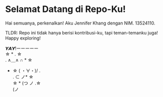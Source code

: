 # Selamat Datang di Repo-Ku!

Hai semuanya, perkenalkan! Aku Jennifer Khang dengan NIM. 13524110.

TLDR: Repo ini tidak hanya berisi kontribusi-ku, tapi teman-temanku juga! Happy exploring!

𝙔𝘼𝙔!ーーーーー  
    ☆  *    .      ☆  
      . ∧＿∧  ∩    * ☆  
*  ☆ ( ・∀・)/ .  
  .  ⊂    ノ* ☆  
☆ * (つ  ノ  .☆  
      (ノ   
